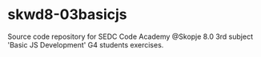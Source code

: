 # skwd8-03basicjs
Source code repository for SEDC Code Academy @Skopje 8.0 3rd subject 'Basic JS Development' G4 students exercises.
